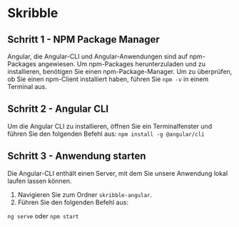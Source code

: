 # Skribble
## Schritt 1 - NPM Package Manager
Angular, die Angular-CLI und Angular-Anwendungen sind auf npm-Packages angewiesen. 
Um npm-Packages herunterzuladen und zu installieren, benötigen Sie einen 
npm-Package-Manager. Um zu überprüfen, ob Sie einen npm-Client installiert haben, 
führen Sie `npm -v` in einem Terminal aus.

## Schritt 2 - Angular CLI
Um die Angular CLI zu installieren, öffnen Sie ein Terminalfenster und 
führen Sie den folgenden Befehl aus:
`npm install -g @angular/cli`

## Schritt 3 - Anwendung starten
Die Angular-CLI enthält einen Server, mit dem Sie unsere Anwendung lokal laufen 
lassen können.

1. Navigieren Sie zum Ordner `skribble-angular`. 
2. Führen Sie den folgenden Befehl aus:

`ng serve` oder `npm start`
